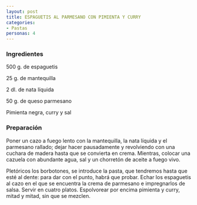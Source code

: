 ```yaml
---
layout: post
title: ESPAGUETIS AL PARMESANO CON PIMIENTA Y CURRY
categories:
- Pastas
personas: 4 
---
```

<h3>Ingredientes</h3>
500 g. de espaguetis

25 g. de mantequilla

2 dl. de nata líquida

50 g. de queso parmesano

Pimienta negra, curry y sal

<h3>Preparación</h3>
Poner un cazo a fuego lento con la mantequilla, la nata líquida y el parmesano rallado; dejar hacer pausadamente y revolviendo con una cuchara de madera hasta que se convierta en crema. Mientras, colocar una cazuela con abundante agua, sal y un chorretón de aceite a fuego vivo.

Pletóricos los borbotones, se introduce la pasta, que tendremos hasta que esté al dente: para dar con el punto, habrá que probar. Echar los espaguetis al cazo en el que se encuentra la crema de parmesano e impregnarlos de salsa. Servir en cuatro platos. Espolvorear por encima pimienta y curry, mitad y mitad, sin que se mezclen.

